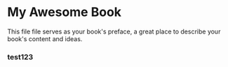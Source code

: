 # My Awesome Book

This file file serves as your book's preface, a great place to describe your book's content and ideas.

### test123
